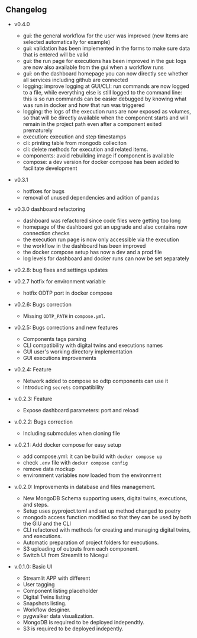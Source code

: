 ## Changelog

- v0.4.0
    - gui: the general workflow for the user was improved (new Items are selected automatically for example)
    - gui: validation has been implemented in the forms to make sure data that is entered will be valid
    - gui: the run page for executions has been improved in the gui: logs are now also available from the gui when a workflow runs
    - gui: on the dashboard homepage you can now directly see whether all services including github are connected
    - logging: improve logging at GUI/CLI: run commands are now logged to a file, while everything else is still logged to the command line: this is so run commands can be easier debugged by knowing what was run in docker and how that run was triggered 
    - logging: the logs of the execution runs are now exposed as volumes, so that will be directly available when the component starts and will remain in the project path even after a component exited prematurely
    - execution: execution and step timestamps
    - cli: printing table from mongodb colleciton
    - cli: delete methods for execution and related items. 
    - components: avoid rebuilding image if component is available
    - compose: a dev version for docker compose has been added to facilitate development

- v0.3.1 
    - hotfixes for bugs
    - removal of unused dependencies and adition of pandas

- v0.3.0 dashboard refactoring
    - dashboard was refactored since code files were getting too long
    - homepage of the dashboard got an upgrade and also contains now connection checks
    - the execution run page is now only accessible via the execution
    - the workflow in the dashboard has been improved
    - the docker compose setup has now a dev and a prod file
    - log levels for dashboard and docker runs can now be set separately   

- v0.2.8: bug fixes and settings updates

- v0.2.7 hotfix for environment variable
    - hotfix ODTP port in docker compose

- v0.2.6: Bugs correction
    - Missing `ODTP_PATH` in `compose.yml`. 

- v0.2.5: Bugs corrections and new features
    - Components tags parsing
    - CLI compatibility with digital twins and executions names
    - GUI user's working directory implementation
    - GUI executions improvements

- v0.2.4: Feature
    - Network added to compose so odtp components can use it
    - Introducing `secrets` compatibility

- v.0.2.3: Feature
    - Expose dashboard parameters: port and reload
    
- v.0.2.2: Bugs correction
    - Including submodules when cloning file

- v.0.2.1: Add docker compose for easy setup
    - add compose.yml: it can be build with `docker compose up`
    - check `.env` file with `docker compose config`
    - remove data mockup 
    - environment variables now loaded from the environment

- v.0.2.0: Improvements in database and files management.
    - New MongoDB Schema supporting users, digital twins, executions, and steps. 
    - Setup uses pyproject.toml and set up method changed to poetry
    - mongodb access function modified so that they can be used by both the GIU and the CLI
    - CLI refactored with methods for creating and managing digital twins, and executions. 
    - Automatic preparation of project folders for executions. 
    - S3 uploading of outputs from each component.
    - Switch UI from Streamlit to Nicegui

- v.0.1.0: Basic UI
    - Streamlit APP with different
    - User tagging
    - Component listing placeholder
    - Digital Twins listing
    - Snapshots listing.
    - Workflow desginer.
    - pygwalker data visualization.
    - MongoDB is required to be deployed independtly.
    - S3 is required to be deployed indepently.
